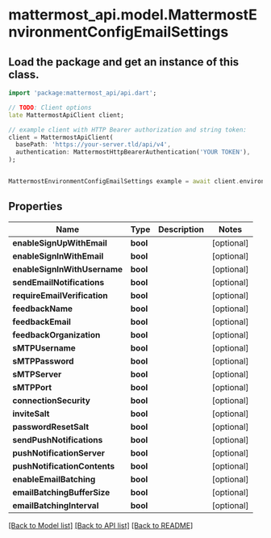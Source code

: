 # mattermost_api.model.MattermostEnvironmentConfigEmailSettings

## Load the package and get an instance of this class.
```dart
import 'package:mattermost_api/api.dart';

// TODO: Client options
late MattermostApiClient client;

// example client with HTTP Bearer authorization and string token:
client = MattermostApiClient(
  basePath: 'https://your-server.tld/api/v4',
  authentication: MattermostHttpBearerAuthentication('YOUR TOKEN'),
);


MattermostEnvironmentConfigEmailSettings example = await client.environmentConfigEmailSettings.FUNCTION_THAT_RETURNS_THIS_CLASS();

```

## Properties
Name | Type | Description | Notes
------------ | ------------- | ------------- | -------------
**enableSignUpWithEmail** | **bool** |  | [optional] 
**enableSignInWithEmail** | **bool** |  | [optional] 
**enableSignInWithUsername** | **bool** |  | [optional] 
**sendEmailNotifications** | **bool** |  | [optional] 
**requireEmailVerification** | **bool** |  | [optional] 
**feedbackName** | **bool** |  | [optional] 
**feedbackEmail** | **bool** |  | [optional] 
**feedbackOrganization** | **bool** |  | [optional] 
**sMTPUsername** | **bool** |  | [optional] 
**sMTPPassword** | **bool** |  | [optional] 
**sMTPServer** | **bool** |  | [optional] 
**sMTPPort** | **bool** |  | [optional] 
**connectionSecurity** | **bool** |  | [optional] 
**inviteSalt** | **bool** |  | [optional] 
**passwordResetSalt** | **bool** |  | [optional] 
**sendPushNotifications** | **bool** |  | [optional] 
**pushNotificationServer** | **bool** |  | [optional] 
**pushNotificationContents** | **bool** |  | [optional] 
**enableEmailBatching** | **bool** |  | [optional] 
**emailBatchingBufferSize** | **bool** |  | [optional] 
**emailBatchingInterval** | **bool** |  | [optional] 

[[Back to Model list]](../GENERATED_README.md#documentation-for-models) [[Back to API list]](../GENERATED_README.md#documentation-for-api-endpoints) [[Back to README]](../GENERATED_README.md)


